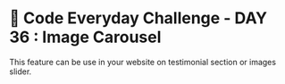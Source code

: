 # 🚀 Code Everyday Challenge  - DAY 36 : Image Carousel

This feature can be use in your website on testimonial section or images slider.